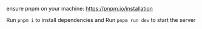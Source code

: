 ensure pnpm on your machine: https://pnpm.io/installation

Run ```pnpm i``` to install dependencies 
and 
Run ```pnpm run dev``` to start the server

